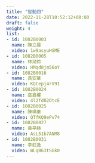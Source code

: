 ```yaml
---
title: "智動四"
date: 2022-11-28T10:52:12+08:00
draft: false
weight: 4
list:
- id: 1082B0003
  name: 陳立晨
  video: 1w9asyuHSME
- id: 1082B0005
  name: 林泑伶
  video: HMqd8jm56oY
- id: 1082B0016
  name: 黃安華
  video: KQCepj4rV9I
- id: 1082B0024
  name: 巫鑫權
  video: 4l2fd02OtcE
- id: 1082B0025
  name: 陳琪蓁
  video: QTfKQ9ePv74
- id: 1082B0027
  name: 黃亭赫
  video: AsL51b7ANM8
- id: 1082B0031
  name: 李虹逸
  video: WLqB63tSGk0
---
```

